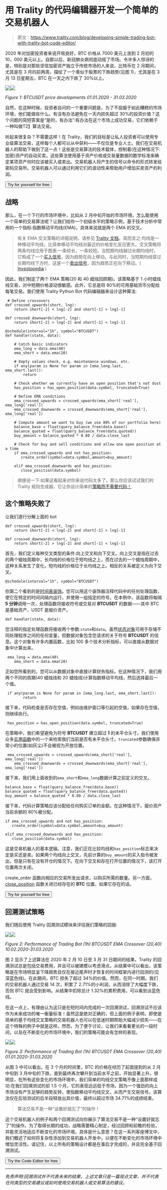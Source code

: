 # 用 Trality 的代码编辑器开发一个简单的交易机器人

> 原文：<https://www.trality.com/blog/developing-simple-trading-bot-with-trality-bot-code-editor/>

2020 年对加密投资者来说开局良好，BTC 价格从 7000 美元上涨到 2 月初的 10，000 美元以上。自那以后，新冠肺炎病彻底动摇了市场。令许多人惊讶的是，特别是对那些坚信加密资产独立于传统市场的人来说，比特币在 2 月期间，尤其是在 3 月的前两周，描绘了一个类似于股票的下跌趋势(见图 1)，尤其是在 3 月 13 日星期五，BTC 在一天之内下跌了 30%以上。

![](img/95d676ed639b9887e95a27160e69dc5f.png)![](img/54589d861d46abdcc3f38603a0eafb07.png)



*Figure 1: BTCUSDT price developments 01.01.2020 - 31.03.2020*



自然，在这种时候，投资者自问的一个重要问题是，为了不屈服于如此糟糕的市场环境，他们能做些什么。有没有办法避免在一天内损失超过 30%的投资价值？这个问题的简短答案是“是的，有办法”:有办法在这个市场上成功交易，它们依赖于一种叫做T2】算法交易。

听起来很复杂？不需要这样！在 Trality，我们的目标是让私人投资者可以使用专业级算法交易，这样每个人都可以从中获利——不仅仅是专业人士。我们在交易机器人的帮助下做到了这一点！这些是交易算法的技术载体，控制着(在这种情况下:加密)资产的自动买卖。这些算法使用基于资产价格或交易量数据的数学标准来确定某项资产何时应该被买入或卖出。交易机器人将产生的信号以命令的形式转发给密码交易所。交易机器人可以通过利用它们的波动性来帮助用户增加买卖资产的利润。

<button type="button" class="chakra-button css-1hnfsz">Try for yourself for free</button>

## 战略

那么，在一个下行的市场环境中，比如从 2 月中旬开始的市场环境，怎么能使用一个简单的交易算法呢？让我们给你一个初级水平的策略示例，基于技术分析中常用的一个指标:指数移动平均线(EMA)，具体来说就是两个 EMA 的交叉。

> 有关 EMA 交叉策略的详细说明，请参见 [Trality 文档](https://docs.trality.com/trality-rule-builder/signal-generation/ma-crossover)。简而言之:均线是一种移动平均线，比简单移动平均线对最近的价格变化反应更大。交叉策略将两条均线应用于图表:一条较长，一条较短。当短期均线越过长期均线时，它构成了一个[买入信号](https://www.investopedia.com/terms/b/buy-signal.asp)，因为趋势在向上移动。与此同时，当短期均线穿过长期均线下方时，这是一个[卖出信号](https://www.investopedia.com/terms/s/sell-signal.asp)，因为趋势正在向下移动。( [Investopedia](https://www.investopedia.com/articles/active-trading/052014/how-use-moving-average-buy-stocks.asp) )

因此，我们制定了两个 EMA 策略(20 和 40 蜡烛回顾期)。该策略基于 1 小时蜡烛线交易，对中短期价格波动很敏感。此外，它总是将 80%的可用基础货币分配给每笔交易。我们使用 Trality Python Bot 代码编辑器来设计这种算法:

```
 # Define crossovers
def crossed_upwards(short, lng):
    return short[-2] < lng[-2] and short[-1] > lng[-1]

def crossed_downwards(short, lng):
    return short[-2] > lng[-2] and short[-1] < lng[-1]

@schedule(interval="1h", symbol="BTCUSDT")
def handler(state, data):

    # Catch basic indicators
    ema_long = data.ema(40)
    ema_short = data.ema(20)

    # Empty values check, e.g. maintenance windows, etc.
    if any(param is None for param in [ema_long.last, ema_short.last]):
        return

    # Check whether we currently have an open position that's not dust
    has_position = has_open_position(data.symbol, truncated=True)

    # Define EMA conditions
    ema_crossed_upwards = crossed_upwards(ema_short['real'], ema_long['real'])
    ema_crossed_downwards = crossed_downwards(ema_short['real'], ema_long['real'])

    # Compute amount we want to buy (we use 80% of our portfolio here)
    balance_base = float(query_balance_free(data.base))
    balance_quoted = float(query_balance_free(data.quoted))
    buy_amount = balance_quoted * 0.80 / data.close_last

    # Check for buy and sell conditions and allow one open position at a time
    if ema_crossed_upwards and not has_position:
       create_order(symbol=data.symbol,amount=buy_amount)

    elif ema_crossed_downwards and has_position:
       close_position(data.symbol) 
```

> 顺便说一下:如果这看起来对你来说代码太多了，那么你应该试试我们的 Trality 规则生成器，它让你设计简单的[策略而不需要代码！](/blog/building-simple-trading-bot-with-trality-rule-builder/)

## 这个策略失败了

让我们逐行分解上面的 bot

```
def crossed_upwards(short, lng):
    return short[-2] < lng[-2] and short[-1] > lng[-1]

def crossed_downwards(short, lng):
    return short[-2] > lng[-2] and short[-1] < lng[-1] 
```

首先，我们定义每种交叉类型的条件:向上交叉和向下交叉。向上交叉是指在过去的两个蜡烛周期中，长均线的价格位于短均线之上，而在过去的一个蜡烛周期中，这种关系发生了变化，短均线的价格位于长均线之上。相反的关系被定义为向下交叉。

```
@schedule(interval="1h", symbol="BTCUSDT")
```

你第二个看到的是[时间表装饰](https://docs.trality.com/trality-code-editor/core-concepts/overview)。您可以用这个装饰器注释代码中的任何处理函数，使它在特定的时间间隔内运行，并使用一组指定的符号。在本例中，该函数将每隔 **5 分钟**调用一次，处理函数将接收符号或交易对 **BTCUSDT** 的数据——其中 BTC 是基础资产，USDT 是报价资产。

```
def handler(state, data):
```

您注释的指定处理函数将接收两个参数:`state`和`data`。虽然[状态对象](https://docs.trality.com/trality-code-editor/core-concepts/overview-1)可用于存储不同处理程序之间的任何变量，但数据对象包含您请求的关于符号 **BTCUSDT** 的信息。这个对象有许多内置函数，比如 100 多个技术分析指标，可以直接从数据对象中计算出来。

```
 ema_long = data.ema(40)
    ema_short = data.ema(20)
```

正如您所看到的，您可以从数据对象中直接计算财务指标。在这种情况下，我们用两个不同的周期(40 蜡烛线和 20 蜡烛线)计算指数移动平均线，然后选择最后一个值。

```
 if any(param is None for param in [ema_long.last, ema_short.last]):
        return
```

接下来，代码检查是否存在空值，例如由维护窗口等引起的空值，如果存在空值，则继续执行。

```
 has_position = has_open_position(data.symbol, truncated=True)
```

在策略中，我们希望避免为符号 **BTCUSDT** 建立超过 **1** 的未平仓头寸。我们使用众多[实用函数](https://docs.trality.com/trality-code-editor/api-documentation/position/querying)中的一个来检索我们当前是否有未平仓头寸。`truncated`参数确保非常小的位置(如灰尘)不会被视为开放位置。

```
 ema_crossed_upwards = crossed_upwards(ema_short['real'], ema_long['real'])
    ema_crossed_downwards = crossed_downwards(ema_short['real'], ema_long['real'])
```

接下来，我们用上面收到的`ema_short`和`ema_long`数据计算之前定义的交叉。

```
balance_base = float(query_balance_free(data.base))
balance_quoted = float(query_balance_free(data.quoted))
buy_amount = balance_quoted * 0.80 / data.close_last
```

接下来，代码计算策略应该分配给任何购买订单的金额。在这种情况下，报价资产当前余额的 80%被分配。

```
if ema_crossed_upwards and not has_position:
   create_order(symbol=data.symbol,amount=buy_amount)

elif ema_crossed_downwards and has_position:
   close_position(data.symbol)
```

这是交易机器人的基本逻辑。注意，我们正在比较均线和`has_position`标志来决定是买还是卖。如果两个均线向上交叉，先前计算的`buy_amount`的买入指令被发出，但是只有在没有开仓的情况下。在向下交叉和存在打开位置的情况下，该打开位置再次关闭。

create_order 函数向相应的交易所发出请求，以购买所需的数量。另一方面， [close_position](https://docs.trality.com/trality-code-editor/api-documentation/position/adjust#close_position) 函数关闭已经存在的 **BTC** 位置，如果它存在的话。

<button type="button" class="chakra-button css-1hnfsz">Try for yourself for free</button>

## 回溯测试策略

我们随后使用 Trality 回溯测试模块来评估我们策略的回报:

![](img/7c67231ad85ed5762ff6fdfe63cd18c7.png)![](img/fd67063da45f1d5a3fbbd00aaa16dcf0.png)



*Figure 2: Performance of Trading Bot (1h) BTCUSDT EMA Crossover (20,40) 10.02.2020-31.03.2020*



图 2 显示了上述算法在 2020 年 2 月 10 日至 3 月 31 日期间的结果。Trality 的回溯测试总是包括交易费用，并且可以被建模以考虑滑点。从结果中可以看出，该策略是在市场明显呈下降趋势且仅在接近尾声时才恢复的时间框架内进行回测的(见深蓝色线)。在此期间，BTC 损失了超过 34%的价值。然而，在同一时期，我们的交易机器人通过交易 14 次，积累了 2.71%的小利润，从而消除了大幅度下跌，否则 BTC 就会受到影响。从结果中扣除总计 1.32%的累积费用，可以看到淡蓝色线。

在这一点上，有理由认为这只是在短时间内完成的一次回溯测试，回溯测试不应该作为未来成功的唯一衡量标准！虽然这是绝对正确的，但上面的例子表明，即使是简单的基于均线交叉策略的交易机器人也可以在低迷时期帮助大幅减少损失——在这个特殊的例子中就是这样。然而，为了便于讨论，让我们来看看更长的一段时间，以及在不断变化的市场环境中，我们的策略可能会有怎样的表现。

![](img/4a427f71e55078a1a6487887a749cc28.png)![](img/85725cde5e234d408925dcbd53bc98d1.png)



*Figure 3: Performance of Trading Bot (1h) BTCUSDT EMA Crossover (20,40) 01.01.2020-31.03.2020*



从图 3 中可以看出，在 3 个月的时间里，BTC 的价格在经历了前面提到的从 2 月中旬到 3 月中旬的下跌，直到最终再次攀升到当前水平之前，开始显著上升。很明显，在所有这些变化的市场环境中，我们简单的均线交叉策略不像上面那样成功:在我们回溯测试的前 1.5 个月，它的表现远远低于市场，因为一个强劲的向上市场没有产生足够的趋势反转，使指数移动平均线交叉，从而产生交易信号。该算法仅在后验测试的后半段释放出其价值，最终以超过市场 34.71%的成绩结束。

> 算法交易不是一种“设置好就忘了”的操作！

这个交易机器人的例子和两个回溯测试向你展示了算法交易不是一种“设置好就忘了”的操作。为了取得长期的成功，战略需要精心制定，经过回顾和前瞻的检验，并能灵活地适应不断变化的市场环境。具体是什么意思？在这一系列客座博文中，我们概述了如何将复杂性添加到交易机器人开发中，以便在不断变化的市场环境中增加灵活性。请记住，以上所有的策略设计都是在事后才完成的，并且完全基于回溯测试。

<button type="button" class="chakra-button css-1hnfsz">Try the Code Editor for free</button>

* * *

*免责声明:回溯测试并不代表未来的结果，上述文章只是一篇观点文章，并不代表任何类型的交易建议或如何使用交易机器人或交易算法的建议。*